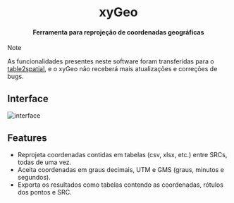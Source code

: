 <div align="center"/>
  <p>
    <h1>xyGeo</h1>
      <h4>
        Ferramenta para reprojeção de coordenadas geográficas
      </h4>
  <p>
</div>

> [!NOTE]
> As funcionalidades presentes neste software foram transferidas para o [table2spatial](https://github.com/GabrielMaccari/table2spatial), e o xyGeo não receberá mais atualizações e correções de bugs.

## Interface
![interface](https://github.com/FrostPredator/xy-geo/assets/114439033/f5ad6e33-9c58-4764-883c-05329f553cb7)

## Features
- Reprojeta coordenadas contidas em tabelas (csv, xlsx, etc.) entre SRCs, todas de uma vez.
- Aceita coordenadas em graus decimais, UTM e GMS (graus, minutos e segundos).
- Exporta os resultados como tabelas contendo as coordenadas, rótulos dos pontos e SRC.
